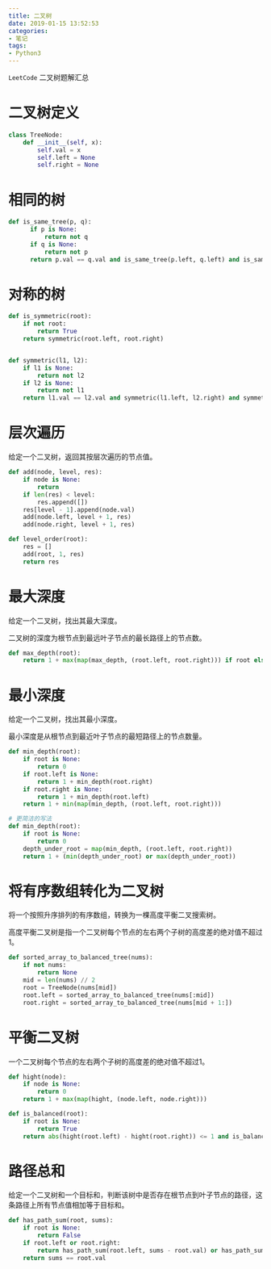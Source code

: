 ```yaml
---
title: 二叉树
date: 2019-01-15 13:52:53
categories:
- 笔记
tags:
- Python3
---
```


`LeetCode` 二叉树题解汇总

<!-- more -->

<!-- toc -->

# 二叉树定义

```python
class TreeNode:
    def __init__(self, x):
        self.val = x
        self.left = None
        self.right = None
```

# 相同的树

```python
def is_same_tree(p, q):
      if p is None:
          return not q
      if q is None:
          return not p
      return p.val == q.val and is_same_tree(p.left, q.left) and is_same_tree(p.right, q.right)

```

# 对称的树

```python
def is_symmetric(root):
    if not root:
        return True
    return symmetric(root.left, root.right)


def symmetric(l1, l2):
    if l1 is None:
        return not l2
    if l2 is None:
        return not l1
    return l1.val == l2.val and symmetric(l1.left, l2.right) and symmetric(l1.right, l2.left)

```

# 层次遍历

给定一个二叉树，返回其按层次遍历的节点值。

```python
def add(node, level, res):
    if node is None:
        return
    if len(res) < level:
        res.append([])
    res[level - 1].append(node.val)
    add(node.left, level + 1, res)
    add(node.right, level + 1, res)

def level_order(root):
    res = []
    add(root, 1, res)
    return res

```

# 最大深度

给定一个二叉树，找出其最大深度。

二叉树的深度为根节点到最远叶子节点的最长路径上的节点数。

```python
def max_depth(root):
    return 1 + max(map(max_depth, (root.left, root.right))) if root else 0

```

# 最小深度

给定一个二叉树，找出其最小深度。

最小深度是从根节点到最近叶子节点的最短路径上的节点数量。

```python
def min_depth(root):
    if root is None:
        return 0
    if root.left is None:
        return 1 + min_depth(root.right)
    if root.right is None:
        return 1 + min_depth(root.left)
    return 1 + min(map(min_depth, (root.left, root.right)))

# 更简洁的写法
def min_depth(root):
    if root is None:
        return 0
    depth_under_root = map(min_depth, (root.left, root.right))
    return 1 + (min(depth_under_root) or max(depth_under_root))

```

# 将有序数组转化为二叉树

将一个按照升序排列的有序数组，转换为一棵高度平衡二叉搜索树。

高度平衡二叉树是指一个二叉树每个节点的左右两个子树的高度差的绝对值不超过1。

```python
def sorted_array_to_balanced_tree(nums):
    if not nums:
        return None
    mid = len(nums) // 2
    root = TreeNode(nums[mid])
    root.left = sorted_array_to_balanced_tree(nums[:mid])
    root.right = sorted_array_to_balanced_tree(nums[mid + 1:])

```

# 平衡二叉树

一个二叉树每个节点的左右两个子树的高度差的绝对值不超过1。

```python
def hight(node):
    if node is None:
        return 0
    return 1 + max(map(hight, (node.left, node.right)))

def is_balanced(root):
    if root is None:
        return True
    return abs(hight(root.left) - hight(root.right)) <= 1 and is_balanced(root.left) and is_balanced(root.right)

```

# 路径总和

给定一个二叉树和一个目标和，判断该树中是否存在根节点到叶子节点的路径，这条路径上所有节点值相加等于目标和。

```python
def has_path_sum(root, sums):
    if root is None:
        return False
    if root.left or root.right:
        return has_path_sum(root.left, sums - root.val) or has_path_sum(root.right, sums - root.val)
    return sums == root.val

```